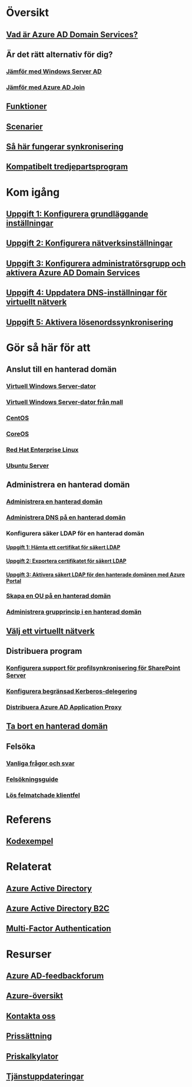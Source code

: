 # Översikt
## [Vad är Azure AD Domain Services?](active-directory-ds-overview.md)
## Är det rätt alternativ för dig?
### [Jämför med Windows Server AD](active-directory-ds-comparison.md)
### [Jämför med Azure AD Join](active-directory-ds-compare-with-azure-ad-join.md)
## [Funktioner](active-directory-ds-features.md)
## [Scenarier](active-directory-ds-scenarios.md)
## [Så här fungerar synkronisering](active-directory-ds-synchronization.md)
## [Kompatibelt tredjepartsprogram](active-directory-ds-compatible-software.md)

# Kom igång
## [Uppgift 1: Konfigurera grundläggande inställningar](active-directory-ds-getting-started.md)
## [Uppgift 2: Konfigurera nätverksinställningar](active-directory-ds-getting-started-network.md)
## [Uppgift 3: Konfigurera administratörsgrupp och aktivera Azure AD Domain Services](active-directory-ds-getting-started-admingroup.md)
## [Uppgift 4: Uppdatera DNS-inställningar för virtuellt nätverk](active-directory-ds-getting-started-dns.md)
## [Uppgift 5: Aktivera lösenordssynkronisering](active-directory-ds-getting-started-password-sync.md)

# Gör så här för att
## Anslut till en hanterad domän
### [Virtuell Windows Server-dator](active-directory-ds-admin-guide-join-windows-vm-portal.md)
### [Virtuell Windows Server-dator från mall](active-directory-ds-join-windows-vm-template.md)
### [CentOS](active-directory-ds-join-centos-linux-vm.md)
### [CoreOS](active-directory-ds-join-coreos-linux-vm.md)
### [Red Hat Enterprise Linux](active-directory-ds-join-rhel-linux-vm.md)
### [Ubuntu Server](active-directory-ds-join-ubuntu-linux-vm.md)
## Administrera en hanterad domän
### [Administrera en hanterad domän](active-directory-ds-admin-guide-administer-domain.md)
### [Administrera DNS på en hanterad domän](active-directory-ds-admin-guide-administer-dns.md)
### Konfigurera säker LDAP för en hanterad domän
#### [Uppgift 1: Hämta ett certifikat för säkert LDAP](active-directory-ds-admin-guide-configure-secure-ldap.md)
#### [Uppgift 2: Exportera certifikatet för säkert LDAP](active-directory-ds-admin-guide-configure-secure-ldap-export-pfx.md)
#### [Uppgift 3: Aktivera säkert LDAP för den hanterade domänen med Azure Portal](active-directory-ds-admin-guide-configure-secure-ldap-enable-ldaps.md)

### [Skapa en OU på en hanterad domän](active-directory-ds-admin-guide-create-ou.md)
### [Administrera grupprincip i en hanterad domän](active-directory-ds-admin-guide-administer-group-policy.md)
## [Välj ett virtuellt nätverk](active-directory-ds-networking.md)
## Distribuera program
### [Konfigurera support för profilsynkronisering för SharePoint Server](active-directory-ds-enable-sharepoint-profile-sync.md)
### [Konfigurera begränsad Kerberos-delegering](active-directory-ds-enable-kcd.md)
### [Distribuera Azure AD Application Proxy](active-directory-ds-deploy-azure-app-proxy.md)
## [Ta bort en hanterad domän](active-directory-ds-disable-aadds.md)
## Felsöka
### [Vanliga frågor och svar](active-directory-ds-faqs.md)
### [Felsökningsguide](active-directory-ds-troubleshooting.md)
### [Lös felmatchade klientfel](active-directory-ds-mismatched-tenant-error.md)

# Referens
## [Kodexempel](https://azure.microsoft.com/en-us/resources/samples/?service=active-directory)

# Relaterat
## [Azure Active Directory](../active-directory/active-directory-whatis.md)
## [Azure Active Directory B2C](../active-directory-b2c/active-directory-b2c-overview.md)
## [Multi-Factor Authentication](../multi-factor-authentication/multi-factor-authentication.md)

# Resurser
## [Azure AD-feedbackforum](https://feedback.azure.com/forums/169401-azure-active-directory)
## [Azure-översikt](https://azure.microsoft.com/roadmap/?category=security-identity)
## [Kontakta oss](active-directory-ds-contact-us.md)
## [Prissättning](https://azure.microsoft.com/pricing/details/active-directory-ds/)
## [Priskalkylator](https://azure.microsoft.com/pricing/calculator/)
## [Tjänstuppdateringar](https://azure.microsoft.com/updates/?product=active-directory-ds)
